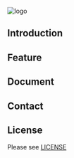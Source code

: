 ![logo](https://raw.githubusercontent.com/stelin/openjob/main/public/image/logo.jpg)
## Introduction
## Feature

## Document

## Contact
## License

Please see [LICENSE](LICENSE)
